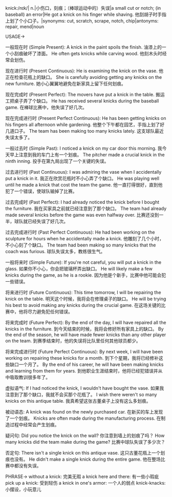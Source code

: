 knick:/nɪk/| n.|小伤口，刻痕；（棒球运动中的）失误|a small cut or notch; (in baseball) an error|He got a knick on his finger while shaving. 他刮胡子时手指上划了个小口子。|synonyms: cut, scratch, scrape, notch, chip|antonyms: repair, mend|noun

USAGE->

一般现在时 (Simple Present):
A knick in the paint spoils the finish. 油漆上的一个小刮痕破坏了漆面。
He often gets knicks while carving wood. 他刻木头时经常会划伤。

现在进行时 (Present Continuous):
He is examining the knick on the vase. 他正在检查花瓶上的缺口。
She is carefully avoiding getting any knicks on the new furniture. 她小心翼翼地避免在新家具上留下任何划痕。

现在完成时 (Present Perfect):
The movers have put a knick in the table. 搬运工把桌子弄了个缺口。
He has received several knicks during the baseball game. 在棒球比赛中，他失误了好几次。

现在完成进行时 (Present Perfect Continuous):
He has been getting knicks on his fingers all afternoon while gardening. 他整个下午都在园艺，手指上划了好几道口子。
The team has been making too many knicks lately.  这支球队最近失误太多了。


一般过去时 (Simple Past):
I noticed a knick on my car door this morning. 我今天早上注意到我的车门上有一个划痕。
The pitcher made a crucial knick in the ninth inning. 投手在第九局出现了一个关键的失误。


过去进行时 (Past Continuous):
I was admiring the vase when I accidentally put a knick in it. 我正在欣赏花瓶时不小心弄了个缺口。
He was playing well until he made a knick that cost the team the game.  他一直打得很好，直到他犯了一个错误，使球队输掉了比赛。


过去完成时 (Past Perfect):
I had already noticed the knick before I bought the furniture. 我在买家具之前就已经注意到了那个缺口。
The team had already made several knicks before the game was even halfway over.  比赛还没到一半，球队就已经失误了好几次。


过去完成进行时 (Past Perfect Continuous):
He had been working on the sculpture for hours when he accidentally made a knick. 他雕刻了几个小时，不小心刻了个缺口。
The team had been making so many knicks that the coach was furious.  球队失误太多，教练很生气。


一般将来时 (Simple Future):
If you're not careful, you will put a knick in the glass. 如果你不小心，你会把玻璃杯弄出缺口。
He will likely make a few knicks during the game, as he is a rookie. 因为他是个新手，比赛中他可能会犯一些错误。


将来进行时 (Future Continuous):
This time tomorrow, I will be repairing the knick on the table. 明天这个时候，我将会在修理桌子的缺口。
He will be trying his best to avoid making any knicks during the crucial game. 在这场关键的比赛中，他将尽力避免犯任何错误。


将来完成时 (Future Perfect):
By the end of the day, I will have repaired all the knicks in the furniture. 到今天结束的时候，我将会修好所有家具上的缺口。
By the end of the season, he will have made fewer knicks than any other player on the team. 到赛季结束时，他的失误将比队里任何其他球员都少。


将来完成进行时 (Future Perfect Continuous):
By next week, I will have been working on repairing these knicks for a month. 到下个星期，我将已经修补这些缺口一个月了。
By the end of his career, he will have been making knicks and learning from them for years. 到他职业生涯结束时，他将已经犯错误并从中吸取教训很多年了。


虚拟语气:
If I had noticed the knick, I wouldn't have bought the vase. 如果我注意到了那个缺口，我就不会买那个花瓶了。
I wish there weren't so many knicks on this antique table. 我真希望这张古董桌子上没有这么多划痕。


被动语态:
A knick was found on the newly purchased car. 在新买的车上发现了一个划痕。
Knicks are often made during the manufacturing process. 在制造过程中经常会产生划痕。


疑问句:
Did you notice the knick on the wall? 你注意到墙上的划痕了吗？
How many knicks did the team make during the game?  比赛中球队失误了多少次？


否定句:
There isn't a single knick on this antique vase. 这只古董花瓶上一个划痕也没有。
He didn't make a single knick during the entire game. 他在整场比赛中都没有失误。

PHRASE->
without a knick: 完美无瑕
a knick here and there: 有一些小瑕疵
pick up a knick: 受到轻伤
a knick in one's armor: 一个人的弱点
knick-knacks: 小摆设，小玩意儿

